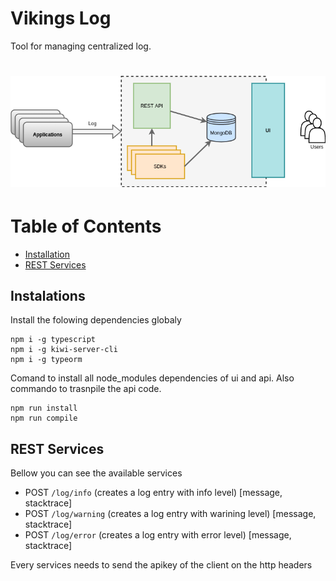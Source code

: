 # Vikings Log

Tool for managing centralized log.
# <img src="log.png" alt="logo">


# Table of Contents
* [Installation](#installation)
* [REST Services](#rest-services)

## Instalations
Install the folowing dependencies globaly
```
npm i -g typescript
npm i -g kiwi-server-cli
npm i -g typeorm
```

Comand to install all node_modules dependencies of ui and api.
Also commando to trasnpile the api code.
```
npm run install
npm run compile
```

## REST Services
Bellow you can see the available services
* POST `/log/info` (creates a log entry with info level) [message, stacktrace]
* POST `/log/warning` (creates a log entry with warining level) [message, stacktrace]
* POST `/log/error` (creates a log entry with error level) [message, stacktrace]

Every services needs to send the apikey of the client on the http headers